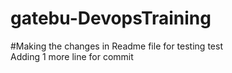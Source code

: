 # gatebu-DevopsTraining
#Making the changes in Readme file for testing
test  
Adding 1 more line for commit